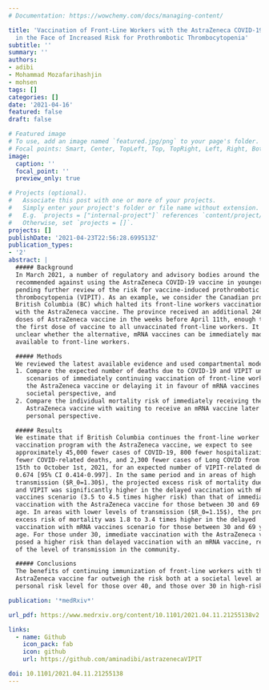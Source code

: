 ```yaml
---
# Documentation: https://wowchemy.com/docs/managing-content/

title: 'Vaccination of Front-Line Workers with the AstraZeneca COVID-19 Vaccine: Benefits
  in the Face of Increased Risk for Prothrombotic Thrombocytopenia'
subtitle: ''
summary: ''
authors:
- adibi
- Mohammad Mozafarihashjin
- mohsen
tags: []
categories: []
date: '2021-04-16'
featured: false
draft: false

# Featured image
# To use, add an image named `featured.jpg/png` to your page's folder.
# Focal points: Smart, Center, TopLeft, Top, TopRight, Left, Right, BottomLeft, Bottom, BottomRight.
image:
  caption: ''
  focal_point: ''
  preview_only: true

# Projects (optional).
#   Associate this post with one or more of your projects.
#   Simply enter your project's folder or file name without extension.
#   E.g. `projects = ["internal-project"]` references `content/project/deep-learning/index.md`.
#   Otherwise, set `projects = []`.
projects: []
publishDate: '2021-04-23T22:56:28.699513Z'
publication_types:
- '2'
abstract: |
  ##### Background 
  In March 2021, a number of regulatory and advisory bodies around the world
  recommended against using the AstraZeneca COVID-19 vaccine in younger adults
  pending further review of the risk for vaccine-induced prothrombotic immune
  thrombocytopenia (VIPIT). As an example, we consider the Canadian province of
  British Columbia (BC) which halted its front-line workers vaccination program
  with the AstraZeneca vaccine. The province received an additional 246,700
  doses of AstraZeneca vaccine in the weeks before April 11th, enough to provide
  the first dose of vaccine to all unvaccinated front-line workers. It is
  unclear whether the alternative, mRNA vaccines can be immediately made
  available to front-line workers.

  ##### Methods
  We reviewed the latest available evidence and used compartmental modelling to:
  1. Compare the expected number of deaths due to COVID-19 and VIPIT under the
     scenarios of immediately continuing vaccination of front-line workers with
     the AstraZeneca vaccine or delaying it in favour of mRNA vaccines from a
     societal perspective, and
  2. Compare the individual mortality risk of immediately receiving the
     AstraZeneca vaccine with waiting to receive an mRNA vaccine later from a
     personal perspective.

  ##### Results
  We estimate that if British Columbia continues the front-line worker
  vaccination program with the AstraZeneca vaccine, we expect to see
  approximately 45,000 fewer cases of COVID-19, 800 fewer hospitalizations, 120
  fewer COVID-related deaths, and 2,300 fewer cases of Long COVID from April
  15th to October 1st, 2021, for an expected number of VIPIT-related deaths of
  0.674 [95% CI 0.414-0.997]. In the same period and in areas of high
  transmission ($R_0=1.30$), the projected excess risk of mortality due to COVID-19
  and VIPIT was significantly higher in the delayed vaccination with mRNA
  vaccines scenario (3.5 to 4.5 times higher risk) than that of immediate
  vaccination with the AstraZeneca vaccine for those between 30 and 69 years of
  age. In areas with lower levels of transmission ($R_0=1.15$), the projected
  excess risk of mortality was 1.8 to 3.4 times higher in the delayed
  vaccination with mRNA vaccines scenario for those between 30 and 69 years of
  age. For those under 30, immediate vaccination with the AstraZeneca vaccine
  posed a higher risk than delayed vaccination with an mRNA vaccine, regardless
  of the level of transmission in the community.

  ##### Conclusions 
  The benefits of continuing immunization of front-line workers with the
  AstraZeneca vaccine far outweigh the risk both at a societal level and at a
  personal risk level for those over 40, and those over 30 in high-risk areas.

publication: '*medRxiv*'

url_pdf: https://www.medrxiv.org/content/10.1101/2021.04.11.21255138v2.full.pdf

links:
  - name: Github
    icon_pack: fab
    icon: github
    url: https://github.com/aminadibi/astrazenecaVIPIT

doi: 10.1101/2021.04.11.21255138
---
```

